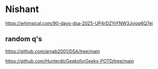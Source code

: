 # Nishant 
https://whimsical.com/90-days-dsa-2025-UP4rDZYrFNW3Jviop6Q7ej


## random q's
https://github.com/arnab2001/DSA/tree/main


https://github.com/Hunterdii/GeeksforGeeks-POTD/tree/main